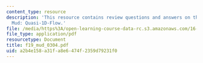 ```yaml
---
content_type: resource
description: 'This resource contains review questions and answers on the topic of
  Mud: Quasi-1D-Flow.'
file: /media/https%3A/open-learning-course-data-rc.s3.amazonaws.com/16-01-unified-engineering-i-ii-iii-iv-fall-2005-spring-2006/a2b4e158a31fa8e6474f2359d79231f0_f19_mud_0304.pdf
file_type: application/pdf
resourcetype: Document
title: f19_mud_0304.pdf
uid: a2b4e158-a31f-a8e6-474f-2359d79231f0
---
```

